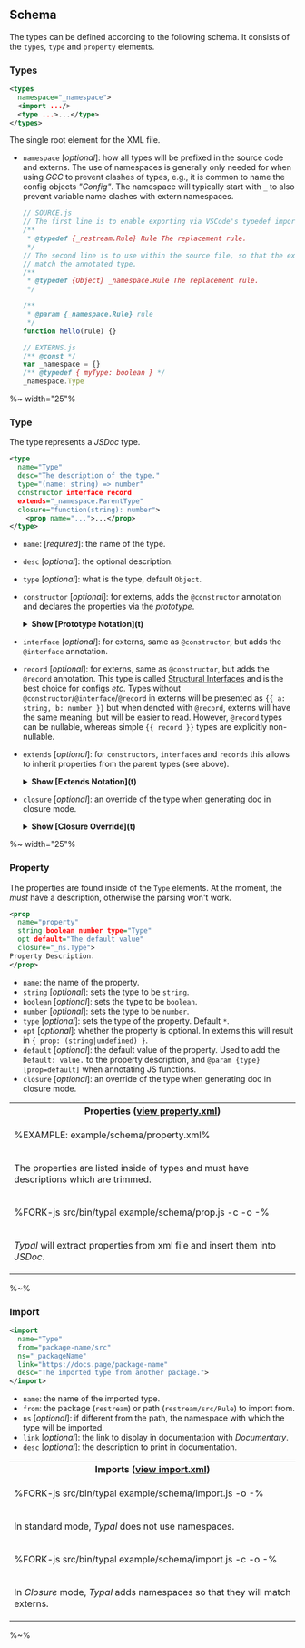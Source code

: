 ## Schema

The types can be defined according to the following schema. It consists of the `types`, `type` and `property` elements.

### Types

```xml
<types
  namespace="_namespace">
  <import .../>
  <type ...>...</type>
</types>

```

The single root element for the XML file.

- `namespace` [_optional_]: how all types will be prefixed in the source code and externs. The use of namespaces is generally only needed for when using _GCC_ to prevent clashes of types, e.g., it is common to name the config objects _"Config"_. The namespace will typically start with `_` to also prevent variable name clashes with extern namespaces.
    ```js
    // SOURCE.js
    // The first line is to enable exporting via VSCode's typedef import.
    /**
     * @typedef {_restream.Rule} Rule The replacement rule.
     */
    // The second line is to use within the source file, so that the externs
    // match the annotated type.
    /**
     * @typedef {Object} _namespace.Rule The replacement rule.
     */

    /**
     * @param {_namespace.Rule} rule
     */
    function hello(rule) {}

    // EXTERNS.js
    /** @const */
    var _namespace = {}
    /** @typedef { myType: boolean } */
    _namespace.Type
    ```

%~ width="25"%

### Type

The type represents a _JSDoc_ type.

```xml
<type
  name="Type"
  desc="The description of the type."
  type="(name: string) => number"
  constructor interface record
  extends="_namespace.ParentType"
  closure="function(string): number">
    <prop name="...">...</prop>
</type>
```

- `name`: [_required_]: the name of the type.
- `desc` [_optional_]: the optional description.
- `type` [_optional_]: what is the type, default `Object`.
- `constructor` [_optional_]: for externs, adds the `@constructor` annotation and declares the properties via the _prototype_.
    <details>
    <summary><strong>Show [Prototype Notation](t)</strong></summary>

    %FORK-js src/bin/typal example/schema/constructor.js -e -o -%
    </details>
- `interface` [_optional_]: for externs, same as `@constructor`, but adds the `@interface` annotation.
- `record` [_optional_]: for externs, same as `@constructor`, but adds the `@record` annotation. This type is called [Structural Interfaces](https://github.com/google/closure-compiler/wiki/Structural-Interfaces-in-Closure-Compiler) and is the best choice for configs _etc_. Types without `@constructor`/`@interface`/`@record` in externs will be presented as `{{ a: string, b: number }}` but when denoted with `@record`, externs will have the same meaning, but will be easier to read. However, `@record` types can be nullable, whereas simple `{{ record }}` types are explicitly non-nullable.
- `extends` [_optional_]: for `constructors`, `interfaces` and `records` this allows to inherit properties from the parent types (see above).
    <details>
    <summary><strong>Show [Extends Notation](t)</strong></summary>
    <table>
    <tr><th align="center">Extends Type (<a href="example/schema/extends.xml">view extends.xml</a>)</th></tr>
    <tr><td>

    %FORK-js src/bin/typal example/schema/extends.js -c -o -%
    </td></tr>
    <tr><td><md2html>

    _JSDoc_ typedefs will contain an extra class denoted with `$` to be able to extend the parent class, because there's no other way to do it: if the typedef had the parent in its type notation (instead of `{Object}`), then the properties wouldn't be applied. The internal `$` class is then merged with the parent class using the `&` symbol which is _TypeScript_-specific, but understood by _VSCode_ (not part of the _JSDoc_ spec, but should be).
    </md2html></tr></td>
    <tr><td>

    %FORK-js src/bin/typal example/schema/extends.js -e -o -%
    </td></tr>
    <tr><td><md2html>

    _Externs_ just add the `@extends` marker when the type is either `@constructor`, `@interface` or `@record`.
    </md2html></tr></td>
    </table>
    </details>
- `closure` [_optional_]: an override of the type when generating doc in closure mode.
    <details>
    <summary><strong>Show [Closure Override](t)</strong></summary>

    <table>
    <tr><th align="center">Closure Override (<a href="example/schema/closure.xml">view closure.xml</a>)</th></tr>
    <tr><td>

    %FORK-js src/bin/typal example/schema/closure.js -c -o -%
    </td></tr>
    <tr><td><md2html>

    In _Closure_ mode, _Typal_ will print the value of the `closure` property. This is helpful for displaying user-readable documentation in README files, but using the types for compilation. There's no way to use both in source code (i.e., the standard type for _VSCode_ and the closure type for _GCC_).
    </md2html></tr></td>
    <tr><td>

    %FORK-js src/bin/typal example/schema/closure.js -o -%
    </td></tr>
    <tr><td><md2html>

    In standard mode, only the `type` attribute is displayed. This is not compatible with _GCC_, therefore should only be used for <a href="#jsdoc-approach">_JSDoc_ approach</a> programming.
    </md2html></tr></td>
    </table>
    </details>

%~ width="25"%

### Property

The properties are found inside of the `Type` elements. At the moment, the *must* have a description, otherwise the parsing won't work.

```xml
<prop
  name="property"
  string boolean number type="Type"
  opt default="The default value"
  closure="_ns.Type">
Property Description.
</prop>
```

- `name`: the name of the property.
- `string` [_optional_]: sets the type to be `string`.
- `boolean` [_optional_]: sets the type to be `boolean`.
- `number` [_optional_]: sets the type to be `number`.
- `type` [_optional_]: sets the type of the property. Default `*`.
- `opt` [_optional_]: whether the property is optional. In externs this will result in `{ prop: (string|undefined) }`.
- `default` [_optional_]: the default value of the property. Used to add the `Default: value.` to the property description, and `@param {type} [prop=default]` when annotating JS functions.
- `closure` [_optional_]: an override of the type when generating doc in closure mode.

<table>
<tr><th>
  Properties (<a href="example/schema/import.xml">view property.xml</a>)
</th></tr>
<tr><td>

%EXAMPLE: example/schema/property.xml%
</td></tr>
<tr><td><md2html>

The properties are listed inside of types and must have descriptions which are trimmed.
</md2html></tr></td>
<tr><td>

%FORK-js src/bin/typal example/schema/prop.js -c -o -%
</td></tr>
<tr><td><md2html>

_Typal_ will extract properties from xml file and insert them into _JSDoc_.
</md2html></tr></td>
</table>


%~%

### Import

```xml
<import
  name="Type"
  from="package-name/src"
  ns="_packageName"
  link="https://docs.page/package-name"
  desc="The imported type from another package.">
</import>
```

- `name`: the name of the imported type.
- `from`: the package (`restream`) or path (`restream/src/Rule`) to import from.
- `ns` [_optional_]: if different from the path, the namespace with which the type will be imported.
- `link` [_optional_]: the link to display in documentation with _Documentary_.
- `desc` [_optional_]: the description to print in documentation.

<table>
<tr><th>
  Imports (<a href="example/schema/import.xml">view import.xml</a>)
</th></tr>
<tr><td>

%FORK-js src/bin/typal example/schema/import.js -o -%
</td></tr>
<tr><td><md2html>

In standard mode, _Typal_ does not use namespaces.
</md2html></tr></td>
<tr><td>

%FORK-js src/bin/typal example/schema/import.js -c -o -%
</td></tr>
<tr><td><md2html>

In _Closure_ mode, _Typal_ adds namespaces so that they will match externs.
</md2html></tr></td>
</table>

%~%